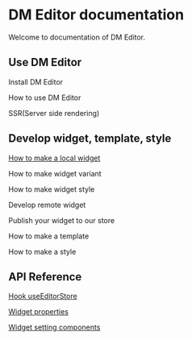 # DM Editor documentation

Welcome to documentation of DM Editor.


Use DM Editor
-------
Install DM Editor

How to use DM Editor

SSR(Server side rendering)

Develop widget, template, style
-------
[How to make a local widget](./tutorial/how-to-make-widget.md)

How to make widget variant

How to make widget style

Develop remote widget

Publish your widget to our store

How to make a template

How to make a style


API Reference
--------

[Hook useEditorStore](./tutorial/useEditorStore.md)

[Widget properties](./reference/widget.md)

[Widget setting components](./reference/setting-components.md)

